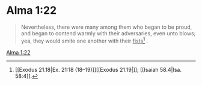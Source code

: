 # Alma 1:22

> Nevertheless, there were many among them who began to be proud, and began to contend warmly with their adversaries, even unto blows; yea, they would smite one another with their <u>fists</u>[^a] .

[Alma 1:22](https://www.churchofjesuschrist.org/study/scriptures/bofm/alma/1?lang=eng&id=p22#p22)


[^a]: [[Exodus 21.18|Ex. 21:18 (18–19)]][[Exodus 21.19|]]; [[Isaiah 58.4|Isa. 58:4]].  
